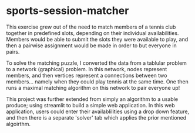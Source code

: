 # sports-session-matcher

This exercise grew out of the need to match members of a tennis club together in predefined slots, depending on their individual availabilities. Members would be able to submit the slots they were available to play, and then a pairwise assignment would be made in order to but everyone in pairs.

To solve the matching puzzle, I converted the data from a tablular problem to a network (graphical) problem. In this network, nodes represent members, and then vertices represent a connections between two members... namely when they could play tennis at the same time. One then runs a maximal matching algorithm on this network to pair everyone up!

This project was further extended from simply an algorithm to a usable produce; using streamlit to build a simple web application. In this web application, users could enter their availablilities using a drop down feature, and then there is a separate 'solver' tab which applies the prior mentioned algoirthm.

